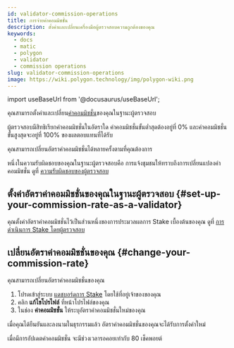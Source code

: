 ```yaml
---
id: validator-commission-operations
title: การจ่ายค่าคอมมิชชั่น
description: ตั้งค่าและเปลี่ยนเครื่องมือผู้ตรวจสอบความถูกต้องของคุณ
keywords:
  - docs
  - matic
  - polygon
  - validator
  - commission operations
slug: validator-commission-operations
image: https://wiki.polygon.technology/img/polygon-wiki.png
---
```

import useBaseUrl from '@docusaurus/useBaseUrl';

คุณสามารถตั้งค่าและเปลี่ยน[ค่าคอมมิชชั่น](/docs/maintain/glossary.md#commission)ของคุณในฐานะผู้ตรวจสอบ

ผู้ตรวจสอบมีสิทธิเรียกค่าคอมมิชชั่นในอัตราใด ค่าคอมมิชชั่นขั้นต่ำสุดต้องอยู่ที่ 0% และค่าคอมมิชชั่นขั้นสูงสุดจะอยู่ที่ 100% ของผลตอบแทนที่ได้รับ

คุณสามารถเปลี่ยนอัตราค่าคอมมิชชั่นได้หลายครั้งตามที่คุณต้องการ

หนึ่งในความรับผิดชอบของคุณในฐานะผู้ตรวจสอบคือ การแจ้งชุมชนให้ทราบถึงการเปลี่ยนแปลงค่าคอมมิชชั่น ดูที่ [ความรับผิดชอบของผู้ตรวจสอบ](/docs/maintain/validator/responsibilities)

## ตั้งค่าอัตราค่าคอมมิชชั่นของคุณในฐานะผู้ตรวจสอบ {#set-up-your-commission-rate-as-a-validator}

คุณตั้งค่าอัตราค่าคอมมิชชั่นไว้เป็นส่วนหนึ่งของการประมวลผลการ Stake เบื้องต้นของคุณ ดูที่ [การดำเนินการ Stake โดยผู้ตรวจสอบ](validator-staking-operations.md)

## เปลี่ยนอัตราค่าคอมมิชชั่นของคุณ {#change-your-commission-rate}

คุณสามารถเปลี่ยนอัตราค่าคอมมิชชั่นของคุณ

1. โปรดเข้าสู่ระบบ [แดชบอร์ดการ Stake](https://staking.polygon.technology/) โดยใช้ที่อยู่เจ้าของของคุณ
1. คลิก **แก้ไขโปรไฟล์** ที่หน้าโปรไฟล์ของคุณ
1. ในช่อง **ค่าคอมมิชชั่น** ให้ระบุอัตราค่าคอมมิชชั่นใหม่ของคุณ

เมื่อคุณได้ยืนยันและลงนามในธุรกรรมแล้ว อัตราค่าคอมมิชชั่นของคุณจะได้รับการตั้งค่าใหม่

เมื่อมีการอัปเดตค่าคอมมิชชั่น จะมีช่วงเวลารอคอยเท่ากับ 80 เช็คพอยต์
